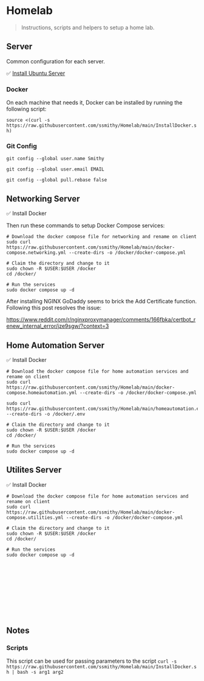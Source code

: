 # Homelab
> Instructions, scripts and helpers to setup a home lab.

## Server
Common configuration for each server.

✅ [Install Ubuntu Server](https://ubuntu.com/download/server)

### Docker
On each machine that needs it, Docker can be installed by running the following script:

`source <(curl -s https://raw.githubusercontent.com/ssmithy/Homelab/main/InstallDocker.sh)`

### Git Config

`git config --global user.name Smithy`

`git config --global user.email EMAIL`

`git config --global pull.rebase false`

## Networking Server

✅ Install Docker

Then run these commands to setup Docker Compose services:

    # Download the docker compose file for networking and rename on client
    sudo curl https://raw.githubusercontent.com/ssmithy/Homelab/main/docker-compose.networking.yml --create-dirs -o /docker/docker-compose.yml

    # Claim the directory and change to it
    sudo chown -R $USER:$USER /docker
    cd /docker/

    # Run the services
    sudo docker compose up -d

After installing NGINX GoDaddy seems to brick the Add Certificate function. Following this post resolves the issue:

https://www.reddit.com/r/nginxproxymanager/comments/166fbka/certbot_renew_internal_error/jze9sgw/?context=3

## Home Automation Server

✅ Install Docker

    # Download the docker compose file for home automation services and rename on client
    sudo curl https://raw.githubusercontent.com/ssmithy/Homelab/main/docker-compose.homeautomation.yml --create-dirs -o /docker/docker-compose.yml

    sudo curl https://raw.githubusercontent.com/ssmithy/Homelab/main/homeautomation.env --create-dirs -o /docker/.env

    # Claim the directory and change to it
    sudo chown -R $USER:$USER /docker
    cd /docker/

    # Run the services
    sudo docker compose up -d



## Utilites Server

✅ Install Docker

    # Download the docker compose file for home automation services and rename on client
    sudo curl https://raw.githubusercontent.com/ssmithy/Homelab/main/docker-compose.utilities.yml --create-dirs -o /docker/docker-compose.yml

    # Claim the directory and change to it
    sudo chown -R $USER:$USER /docker
    cd /docker/

    # Run the services
    sudo docker compose up -d



<br><br>
<br><br>
<br><br>
<br><br>

## Notes
### Scripts
This script can be used for passing parameters to the script
`curl -s https://raw.githubusercontent.com/ssmithy/Homelab/main/InstallDocker.sh | bash -s arg1 arg2`
